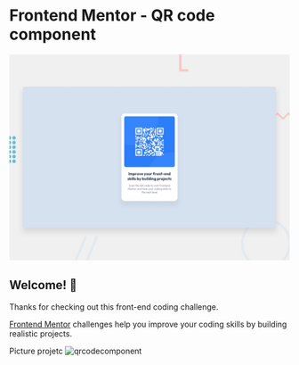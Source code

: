 # Frontend Mentor - QR code component

![Design preview for the QR code component coding challenge](./design/desktop-preview.jpg)

## Welcome! 👋

Thanks for checking out this front-end coding challenge.

[Frontend Mentor](https://www.frontendmentor.io) challenges help you improve your coding skills by building realistic projects.

Picture projetc
![qrcodecomponent](https://github.com/Kauaguarinogabriell/qr-code-component-main/assets/111528352/385276b3-6361-4d29-9306-19138def4daf)
